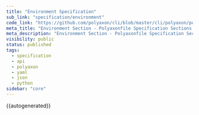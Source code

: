 ```yaml
---
title: "Environment Specification"
sub_link: "specification/environment"
code_link: "https://github.com/polyaxon/cli/blob/master/cli/polyaxon/polyflow/environment/__init__.py"
meta_title: "Environment Section - Polyaxonfile Specification Sections - Polyaxon References"
meta_description: "Environment Section - Polyaxonfile Specification Sections - The environment section allows to alter the resources and configuration of the runtime of your jobs, experiments, and services."
visibility: public
status: published
tags:
  - specification
  - api
  - polyaxon
  - yaml
  - json
  - python
sidebar: "core"
---
```


{{autogenerated}}
